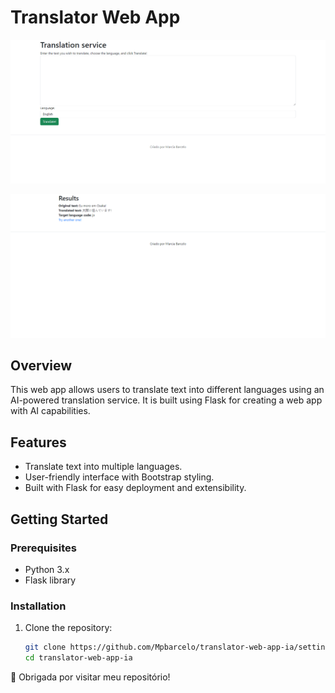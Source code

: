 # Translator Web App
  ![Translator web app ia](./templates/img/tradutor.png)

  ![Texto traduzido](./templates/img/traduzido.png)

## Overview
This web app allows users to translate text into different languages using an AI-powered translation service. It is built using Flask for creating a web app with AI capabilities.

## Features
- Translate text into multiple languages.
- User-friendly interface with Bootstrap styling.
- Built with Flask for easy deployment and extensibility.

## Getting Started

### Prerequisites
- Python 3.x
- Flask library

### Installation
1. Clone the repository:
   ```bash
   git clone https://github.com/Mpbarcelo/translator-web-app-ia/settings
   cd translator-web-app-ia


💜 Obrigada por visitar meu repositório!
